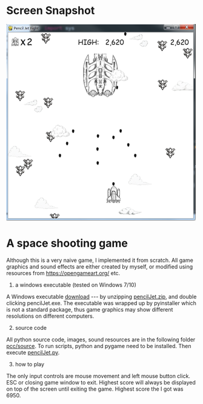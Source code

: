 # Screen Snapshot
![image](https://github.com/botaojia/pygame/blob/pencilJet/pcc/source/images/cover.png)

# A space shooting game

Although this is a very naive game, I implemented it from scratch. All game graphics and sound effects are either created by myself, or modified using resources from https://opengameart.org/ etc.

1. a windows executable (tested on Windows 7/10)

A Windows executable [download](https://github.com/botaojia/pygame/raw/pencilJet/pcc/pencilJet.zip) --- by unzipping [pencilJet.zip](https://github.com/botaojia/pygame/blob/pencilJet/pcc/pencilJet.zip), and double clicking pencilJet.exe. The executable was wrapped up by pyinstaller which is not a standard package, thus game graphics may show different resolutions on different computers.

2. source code

All python source code, images, sound resources are in the following folder [pcc/source](https://github.com/botaojia/pygame/tree/pencilJet/pcc/source).
To run scripts, python and pygame need to be installed. Then execute [pencilJet.py](https://github.com/botaojia/pygame/blob/pencilJet/pcc/source/pencilJet.py).

3. how to play

The only input controls are mouse movement and left mouse button click.
ESC or closing game window to exit.
Highest score will always be displayed on top of the screen until exiting the game.
Highest score the I got was 6950.
